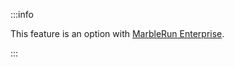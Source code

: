:::info

This feature is an option with [MarbleRun Enterprise](https://www.edgeless.systems/enterprise-support/).

:::
